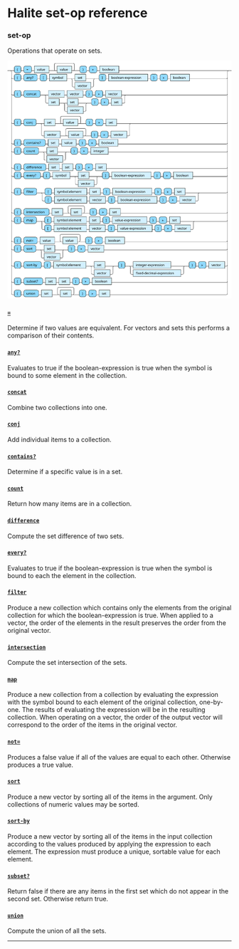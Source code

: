 <!---
  This markdown file was generated. Do not edit.
  -->

# Halite set-op reference

### <a name="set-op"></a>set-op

Operations that operate on sets.

!["set-op"](./halite-bnf-diagrams/set-op.svg)

#### [`=`](halite-full-reference.md#_E)

Determine if two values are equivalent. For vectors and sets this performs a comparison of their contents.

#### [`any?`](halite-full-reference.md#any_Q)

Evaluates to true if the boolean-expression is true when the symbol is bound to some element in the collection.

#### [`concat`](halite-full-reference.md#concat)

Combine two collections into one.

#### [`conj`](halite-full-reference.md#conj)

Add individual items to a collection.

#### [`contains?`](halite-full-reference.md#contains_Q)

Determine if a specific value is in a set.

#### [`count`](halite-full-reference.md#count)

Return how many items are in a collection.

#### [`difference`](halite-full-reference.md#difference)

Compute the set difference of two sets.

#### [`every?`](halite-full-reference.md#every_Q)

Evaluates to true if the boolean-expression is true when the symbol is bound to each the element in the collection.

#### [`filter`](halite-full-reference.md#filter)

Produce a new collection which contains only the elements from the original collection for which the boolean-expression is true. When applied to a vector, the order of the elements in the result preserves the order from the original vector.

#### [`intersection`](halite-full-reference.md#intersection)

Compute the set intersection of the sets.

#### [`map`](halite-full-reference.md#map)

Produce a new collection from a collection by evaluating the expression with the symbol bound to each element of the original collection, one-by-one. The results of evaluating the expression will be in the resulting collection. When operating on a vector, the order of the output vector will correspond to the order of the items in the original vector.

#### [`not=`](halite-full-reference.md#not_E)

Produces a false value if all of the values are equal to each other. Otherwise produces a true value.

#### [`sort`](halite-full-reference.md#sort)

Produce a new vector by sorting all of the items in the argument. Only collections of numeric values may be sorted.

#### [`sort-by`](halite-full-reference.md#sort-by)

Produce a new vector by sorting all of the items in the input collection according to the values produced by applying the expression to each element. The expression must produce a unique, sortable value for each element.

#### [`subset?`](halite-full-reference.md#subset_Q)

Return false if there are any items in the first set which do not appear in the second set. Otherwise return true.

#### [`union`](halite-full-reference.md#union)

Compute the union of all the sets.

---
